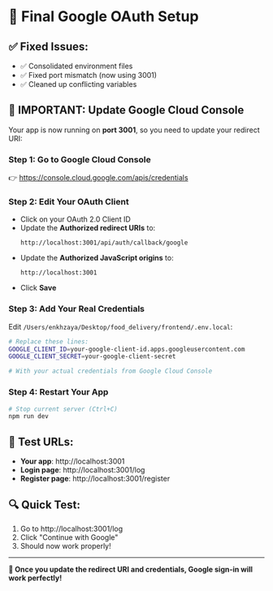 # 🔧 Final Google OAuth Setup

## ✅ Fixed Issues:

- ✅ Consolidated environment files
- ✅ Fixed port mismatch (now using 3001)
- ✅ Cleaned up conflicting variables

## 🚨 IMPORTANT: Update Google Cloud Console

Your app is now running on **port 3001**, so you need to update your redirect URI:

### Step 1: Go to Google Cloud Console

👉 https://console.cloud.google.com/apis/credentials

### Step 2: Edit Your OAuth Client

- Click on your OAuth 2.0 Client ID
- Update the **Authorized redirect URIs** to:
  ```
  http://localhost:3001/api/auth/callback/google
  ```
- Update the **Authorized JavaScript origins** to:
  ```
  http://localhost:3001
  ```
- Click **Save**

### Step 3: Add Your Real Credentials

Edit `/Users/enkhzaya/Desktop/food_delivery/frontend/.env.local`:

```bash
# Replace these lines:
GOOGLE_CLIENT_ID=your-google-client-id.apps.googleusercontent.com
GOOGLE_CLIENT_SECRET=your-google-client-secret

# With your actual credentials from Google Cloud Console
```

### Step 4: Restart Your App

```bash
# Stop current server (Ctrl+C)
npm run dev
```

## 🎯 Test URLs:

- **Your app**: http://localhost:3001
- **Login page**: http://localhost:3001/log
- **Register page**: http://localhost:3001/register

## 🔍 Quick Test:

1. Go to http://localhost:3001/log
2. Click "Continue with Google"
3. Should now work properly!

---

**🎉 Once you update the redirect URI and credentials, Google sign-in will work perfectly!**
